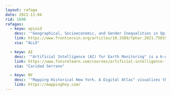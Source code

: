 ```yaml
---
layout: rafaga
date: 2021-11-04
rid: 1690
rafagas:
  - keyw: opioid
    desc: '"Geographical, Socioeconomic, and Gender Inequalities in Opioid Use in Catalonia" shows that socioeconomic status has a significant impact on opioid consumption, which has the highest levels of use in the most disadvantaged areas'
    link: https://www.frontiersin.org/articles/10.3389/fphar.2021.750193/fullç
    via: "ALLO"

  - keyw: AI
    desc: '"Artificial Intelligence (AI) for Earth Monitoring" is a 6-week course for 29 eur to explore how artificial intelligence (AI) and machine learning (ML) technologies help in monitoring the Earth'
    link: https://www.futurelearn.com/courses/artificial-intelligence-for-earth-monitoring
    via: "Caridad Serrano"

  - keyw: NY
    desc: '"Mapping Historical New York. A Digital Atlas" visualizes the transformations of Manhattan and Brooklyn during the late nineteenth and early twentieth centuries from census data of 1850, 1880 and 1910, and soon also 1940'
    link: https://mappinghny.com/
---
```

